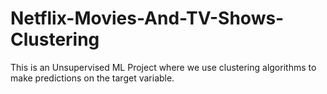 # Netflix-Movies-And-TV-Shows-Clustering
This is an Unsupervised ML Project where we use clustering algorithms to make predictions on the target variable.

